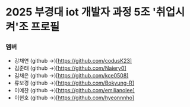# 2025 부경대 iot 개발자 과정 5조 '취업시켜'조 프로필

### 멤버
- 강채연 (github ->)[https://github.com/codusK23]
- 김준태 (github ->)[https://github.com/Naiery0]
- 김채은 (github ->)[https://github.com/kce0508]
- 류보경 (github ->)[https://github.com/Bokyung-R]
- 이예찬 (github ->)[https://github.com/emilianolee]
- 이현호 (github ->)[https://github.com/hyeonnnho]
